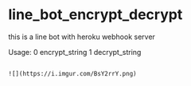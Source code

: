 # line_bot_encrypt_decrypt
this is a line bot with heroku webhook server

Usage:  0 encrypt_string 1 decrypt_string
                                                                                  
                                                                                  ![](https://i.imgur.com/BsY2rrY.png)
